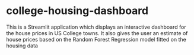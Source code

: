 # college-housing-dashboard
This is a Streamlit application which displays an interactive dashboard for the house prices in US College towns.  It also gives the user an estimate of house prices based on the Random Forest Regression model fitted on the housing data
